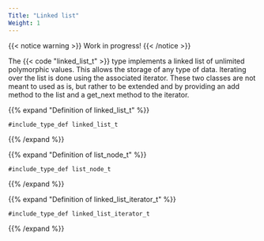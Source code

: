 ```yaml
---
Title: "Linked list"
Weight: 1
---
```


{{< notice warning >}}
Work in progress!
{{< /notice >}}


The {{< code "linked_list_t" >}} type implements a linked list of unlimited polymorphic
values. This allows the storage of any type of data. Iterating over the
list is done using the associated iterator. These two classes are not meant
to used as is, but rather to be extended and by providing an add method to the
list and a get_next method to the iterator.

{{% expand "Definition of linked_list_t" %}}
```Fortran
#include_type_def linked_list_t
```
{{% /expand %}}

{{% expand "Definition of list_node_t" %}}
```Fortran
#include_type_def list_node_t
```
{{% /expand %}}

{{% expand "Definition of linked_list_iterator_t" %}}
```Fortran
#include_type_def linked_list_iterator_t
```
{{% /expand %}}

